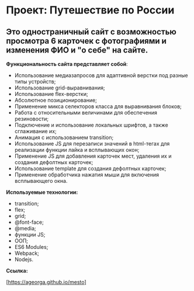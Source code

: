 # Проект: Путешествие по России

## Это одностраничный сайт c возможностью просмотра 6 карточек с фотографиями и изменения ФИО и "о себе" на сайте.

**Функциональность сайта представляет собой**:

- Использование медиазапросов для адаптивной верстки под разные типы устройств;
- Использование grid-выравнивания;
- Использование flex-верстки;
- Абсолютное позиционирование;
- Применение микса селекторов класса для выравнивания блоков;
- Работа с относительными величинами для обеспечения резиновости;
- Подключение и использование локальных шрифтов, а также сглаживание их;
- Анимация с использованием transition;
- Использование JS для перезаписи значений в html-тегах для реализации функции лайка и всплывающих окон;
- Применение JS для добавления карточек мест, удаления их и создания дефолтных карточек;
- Использование template для создания дефолтных карточек;
- Применение обработчика нажатия мыши для включения всплывающего окна.

**Используемые технологии:**

- transition;
- flex;
- grid;
- @font-face;
- @media;
- функции JS;
- ООП;
- ES6 Modules;
- Webpack;
- Nodejs.

**Ссылка:**

[https://ageorga.github.io/mesto]

